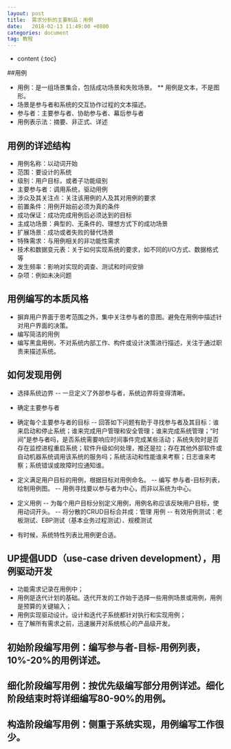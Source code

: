 ```yaml
---
layout: post
title:  需求分析的主要制品：用例
date:   2018-02-13 11:49:00 +0800
categories: document
tag: 教程
---
```


* content
{:toc}


##用例
- 用例：是一组场景集合，包括成功场景和失败场景。
** 用例是文本，不是图形。
- 场景是参与者和系统的交互协作过程的文本描述。
- 参与者：主要参与者、协助参与者、幕后参与者
- 用例表示法：摘要、非正式、详述

## 用例的详述结构
- 用例名称：以动词开始
- 范围：要设计的系统
- 级别：用户目标，或者子功能级别
- 主要参与者：调用系统，驱动用例
- 涉众及其关注点：关注该用例的人及其对用例的要求
- 前置条件：用例开始前必须为真的条件
- 成功保证：成功完成用例后必须达到的目标
- 主成功场景：典型的、无条件的、理想方式下的成功场景
- 扩展场景：成功或者失败的替代场景
- 特殊需求：与用例相关的非功能性需求
- 技术和数据变元表：关于如何实现系统的要求，如不同的I/O方式、数据格式等
- 发生频率：影响对实现的调查、测试和时间安排
- 杂项：例如未决问题

## 用例编写的本质风格
- 摒弃用户界面于思考范围之外，集中关注参与者的意图。避免在用例中描述针对用户界面的决策。
- 编写简洁的用例
- 编写黑盒用例，不对系统内部工作、构件或设计决策进行描述，关注于通过职责来描述系统。

## 如何发现用例
- 选择系统边界
    -- 一旦定义了外部参与者，系统边界将变得清晰。
- 确定主要参与者
- 确定每个主要参与者的目标
    -- 回答如下问题有助于寻找参与者及其目标：谁来启动和停止系统；谁来完成用户管理和安全管理；谁来完成系统管理；“时间”是参与者吗，是否系统需要响应时间事件完成某些活动；系统失败时是否存在监控进程重启系统；软件升级如何处理，推还是拉；存在其他外部软件或自动机器系统调用该系统的服务吗；系统活动和性能谁来考察；日志谁来考察；系统错误或故障时应通知谁。
- 定义满足用户目标的用例，根据目标对用例命名。
    -- 编写 参与者-目标列表，绘制用例图。
    -- 用例寻找要以参与者为中心，而非以系统为中心。
- 定义用例
    -- 为每个用户目标分别定义用例，用例名称应该反映用户目标，使用动词开头。
    -- 将分散的CRUD目标合并成：管理<X> 用例
    -- 有效用例测试：老板测试、EBP测试（基本业务过程测试）、规模测试


- 有时候，系统特性列表比用例更合适。


## UP提倡UDD（use-case driven development），用例驱动开发
- 功能需求记录在用例中；
- 用例是迭代计划的基础。迭代开发的工作始于选择一些用例场景或用例，用例是预算的关键输入；
- 用例实现驱动设计。设计和迭代子系统都针对执行和实现用例；
- 在了解所有需求之前，迅速展开对系统核心的产品级开发。

## 初始阶段编写用例：编写参与者-目标-用例列表，10%-20%的用例详述。
## 细化阶段编写用例：按优先级编写部分用例详述。细化阶段结束时将详细编写80-90%的用例。
## 构造阶段编写用例：侧重于系统实现，用例编写工作很少。




